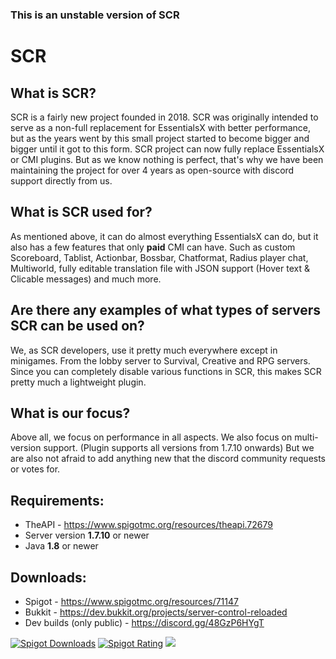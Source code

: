 
### This is an unstable version of SCR

# SCR

## What is SCR?
SCR is a fairly new project founded in 2018.
SCR was originally intended to serve as a non-full replacement for EssentialsX with better performance,
 but as the years went by this small project started to become bigger and bigger until it got to this form.
SCR project can now fully replace EssentialsX or CMI plugins. But as we know nothing is perfect, 
that's why we have been maintaining the project for over 4 years as open-source with discord support directly from us.

## What is SCR used for?
As mentioned above, it can do almost everything EssentialsX can do, but it also has a few features that only __paid__ CMI can have.
Such as custom Scoreboard, Tablist, Actionbar, Bossbar, Chatformat, Radius player chat, Multiworld, 
 fully editable translation file with JSON support (Hover text & Clicable messages) and much more.

## Are there any examples of what types of servers SCR can be used on?
We, as SCR developers, use it pretty much everywhere except in minigames. From the lobby server to Survival, Creative and RPG servers.
Since you can completely disable various functions in SCR, this makes SCR pretty much a lightweight plugin.

## What is our focus?
Above all, we focus on performance in all aspects. We also focus on multi-version support. (Plugin supports all versions from 1.7.10 onwards)
But we are also not afraid to add anything new that the discord community requests or votes for.

## Requirements:
* TheAPI - https://www.spigotmc.org/resources/theapi.72679
* Server version **1.7.10** or newer
* Java **1.8** or newer

## Downloads:
* Spigot - https://www.spigotmc.org/resources/71147
* Bukkit - https://dev.bukkit.org/projects/server-control-reloaded
* Dev builds (only public) - https://discord.gg/48GzP6HYgT

[![Spigot Downloads](https://img.shields.io/badge/dynamic/json.svg?url=https://api.spiget.org/v2/resources/71147&label=Spigot-Downloads&query=$.downloads&colorB=ee8a18&style=flat-square&maxAge=3600)](https://www.spigotmc.org/resources/71147/)
[![Spigot Rating](https://img.shields.io/badge/dynamic/json.svg?url=https://api.spiget.org/v2/resources/71147&label=Rating&query=$.rating.average&colorB=00AB66&style=flat-square&maxAge=3600)](https://www.spigotmc.org/resources/71147/)
[![](https://discordapp.com/api/guilds/579029317561090078/widget.png)](https://discord.gg/8YtfC234dA)
